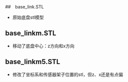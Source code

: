 ##　base_link.STL
- 原始底盘stl模型

## base_linkm.STL
- 移动了底盘中心：z方向和x方向

## base_linkm5.STL
- 修改了坐标系和传感器架子位置的stl，但z、x还是有点偏
 
